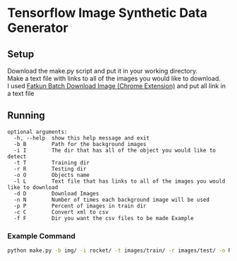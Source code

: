 # Tensorflow Image Synthetic Data Generator
## Setup
Download the make.py script and put it in your working directory.
<br/>Make a text file with links to all of the images you would like to download.
<br/>I used [Fatkun Batch Download Image (Chrome Extension)](https://chrome.google.com/webstore/detail/fatkun-batch-download-ima/nnjjahlikiabnchcpehcpkdeckfgnohf) and put all link in a text file
## Running
```
optional arguments:
  -h, --help  show this help message and exit
  -b B        Path for the background images
  -i I        The dir that has all of the object you would like to detect
  -t T        Training dir
  -r R        Testing dir
  -o O        Objects name
  -l L        Text file that has links to all of the images you would like to download
  -d D        Download Images
  -n N        Number of times each background image will be used
  -p P        Percent of images in train dir
  -c C        Convert xml to csv
  -f F        Dir you want the csv files to be made Example
```
### Example Command
``` bash
python make.py -b img/ -i rocket/ -t images/train/ -r images/test/ -o Rocket -l links.txt -d True -c True -f data/ -n 2
```